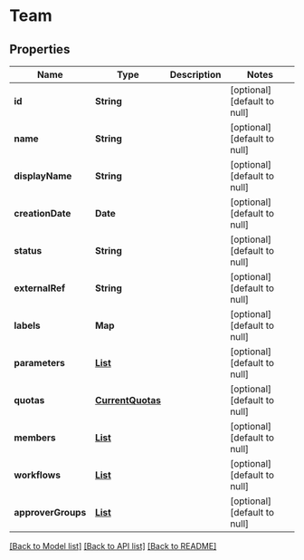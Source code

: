 # Team
## Properties

| Name | Type | Description | Notes |
|------------ | ------------- | ------------- | -------------|
| **id** | **String** |  | [optional] [default to null] |
| **name** | **String** |  | [optional] [default to null] |
| **displayName** | **String** |  | [optional] [default to null] |
| **creationDate** | **Date** |  | [optional] [default to null] |
| **status** | **String** |  | [optional] [default to null] |
| **externalRef** | **String** |  | [optional] [default to null] |
| **labels** | **Map** |  | [optional] [default to null] |
| **parameters** | [**List**](AbstractParam.md) |  | [optional] [default to null] |
| **quotas** | [**CurrentQuotas**](CurrentQuotas.md) |  | [optional] [default to null] |
| **members** | [**List**](TeamMember.md) |  | [optional] [default to null] |
| **workflows** | [**List**](WorkflowSummary.md) |  | [optional] [default to null] |
| **approverGroups** | [**List**](ApproverGroup.md) |  | [optional] [default to null] |

[[Back to Model list]](../README.md#documentation-for-models) [[Back to API list]](../README.md#documentation-for-api-endpoints) [[Back to README]](../README.md)

